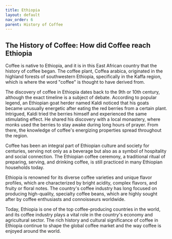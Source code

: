 ```yaml
---
title: Ethiopia
layout: default
nav_order: 6
parent: History of Coffee
---
```


## The History of Coffee: How did Coffee reach Ethiopia
Coffee is native to Ethiopia, and it is in this East African country that the history of coffee began. The coffee plant, Coffea arabica, originated in the highland forests of southwestern Ethiopia, specifically in the Kaffa region, which is where the word "coffee" is thought to have derived from.

The discovery of coffee in Ethiopia dates back to the 9th or 10th century, although the exact timeline is a subject of debate. According to popular legend, an Ethiopian goat herder named Kaldi noticed that his goats became unusually energetic after eating the red berries from a certain plant. Intrigued, Kaldi tried the berries himself and experienced the same stimulating effect. He shared his discovery with a local monastery, where monks used the berries to stay awake during long hours of prayer. From there, the knowledge of coffee's energizing properties spread throughout the region.

Coffee has been an integral part of Ethiopian culture and society for centuries, serving not only as a beverage but also as a symbol of hospitality and social connection. The Ethiopian coffee ceremony, a traditional ritual of preparing, serving, and drinking coffee, is still practiced in many Ethiopian households today.

Ethiopia is renowned for its diverse coffee varieties and unique flavor profiles, which are characterized by bright acidity, complex flavors, and fruity or floral notes. The country's coffee industry has long focused on producing high-quality, specialty coffee beans, which are highly sought after by coffee enthusiasts and connoisseurs worldwide.

Today, Ethiopia is one of the top coffee-producing countries in the world, and its coffee industry plays a vital role in the country's economy and agricultural sector. The rich history and cultural significance of coffee in Ethiopia continue to shape the global coffee market and the way coffee is enjoyed around the world.
